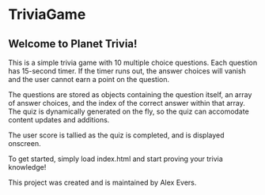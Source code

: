 # TriviaGame
## Welcome to Planet Trivia!

This is a simple trivia game with 10 multiple choice questions. Each question has 15-second timer. If the timer runs out, the answer choices will vanish and the user cannot earn a point on the question.

The questions are stored as objects containing the question itself, an array of answer choices, and the index of the correct answer within that array. The quiz is dynamically generated on the fly, so the quiz can accomodate content updates and additions.

The user score is tallied as the quiz is completed, and is displayed onscreen.

To get started, simply load index.html and start proving your trivia knowledge!

This project was created and is maintained by Alex Evers.